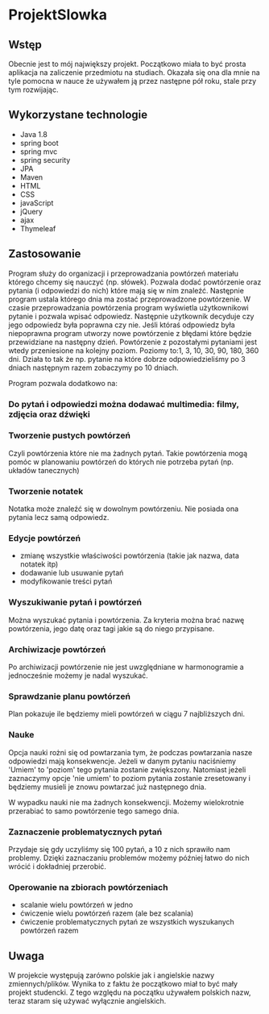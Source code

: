 # ProjektSlowka

## Wstęp
Obecnie jest to mój największy projekt. Początkowo miała to być prosta aplikacja na zaliczenie przedmiotu na studiach.
Okazała się ona dla mnie na tyle pomocna w nauce że używałem ją przez następne pół roku, stale przy tym rozwijając.

## Wykorzystane technologie
* Java 1.8
* spring boot
* spring mvc
* spring security
* JPA
* Maven
* HTML
* CSS
* javaScript
* jQuery
* ajax
* Thymeleaf



## Zastosowanie
Program służy do organizacji i przeprowadzania powtórzeń materiału którego chcemy się nauczyć (np. słówek). Pozwala
dodać powtórzenie oraz pytania (i odpowiedzi do nich) które mają się w nim znaleźć. Następnie
program ustala którego dnia ma zostać przeprowadzone powtórzenie. W czasie
przeprowadzania powtórzenia program wyświetla użytkownikowi pytanie i
pozwala wpisać odpowiedz. Następnie użytkownik decyduje czy jego
odpowiedz była poprawna czy nie. Jeśli któraś odpowiedz była niepoprawna
program utworzy nowe powtórzenie z błędami które będzie przewidziane na
następny dzień. Powtórzenie z pozostałymi pytaniami jest wtedy przeniesione
na kolejny poziom. Poziomy to:1, 3, 10, 30, 90, 180, 360 dni. Działa to tak że np. pytanie na które dobrze odpowiedzieliśmy po 
3 dniach następnym razem 
zobaczymy po 10 dniach.


Program pozwala dodatkowo na:
### Do pytań i odpowiedzi można dodawać multimedia: filmy, zdjęcia oraz dźwięki 

### Tworzenie pustych powtórzeń
Czyli powtórzenia które nie ma żadnych pytań. Takie powtórzenia mogą pomóc w planowaniu powtórzeń do których nie potrzeba pytań 
(np. układów tanecznych)
### Tworzenie notatek
Notatka może znaleźć się w dowolnym powtórzeniu. Nie posiada ona pytania lecz samą odpowiedz.
### Edycje powtórzeń 
* zmianę wszystkie właściwości powtórzenia (takie jak nazwa, data notatek itp)
* dodawanie lub usuwanie pytań
* modyfikowanie treści pytań

### Wyszukiwanie pytań i powtórzeń
Można wyszukać pytania i powtórzenia. Za kryteria można brać nazwę powtórzenia, jego datę oraz tagi jakie są do niego przypisane. 

### Archiwizacje powtórzeń
 Po archiwizacji powtórzenie nie jest uwzględniane w harmonogramie a jednocześnie możemy je nadal wyszukać. 
 
 ### Sprawdzanie planu powtórzeń
 Plan pokazuje ile będziemy mieli powtórzeń w ciągu 7 najbliższych dni.

### Nauke 
Opcja nauki rożni się od powtarzania tym, że podczas powtarzania nasze odpowiedzi mają konsekwencje. Jeżeli w danym pytaniu naciśniemy 'Umiem' to 'poziom' tego pytania zostanie zwiększony. Natomiast jeżeli zaznaczymy opcje 'nie umiem' to poziom pytania zostanie zresetowany i będziemy musieli je znowu powtarzać już następnego dnia.

W wypadku nauki nie ma żadnych konsekwencji. Możemy  wielokrotnie przerabiać to samo powtórzenie tego samego dnia.
### Zaznaczenie problematycznych pytań
Przydaje się gdy uczyliśmy się 100 pytań, a 10 z nich sprawiło nam problemy. Dzięki zaznaczaniu problemów możemy później łatwo do nich wrócić i dokładniej przerobić.

### Operowanie na zbiorach powtórzeniach
* scalanie wielu powtórzeń w jedno
* ćwiczenie wielu powtórzeń razem (ale bez scalania)
* ćwiczenie problematycznych pytań ze wszystkich wyszukanych powtórzeń razem

## Uwaga
W projekcie występują zarówno polskie jak i angielskie nazwy zmiennych/plików. Wynika to z faktu że początkowo miał to być  mały projekt studencki. Z tego względu na początku używałem polskich nazw, teraz staram się używać wyłącznie angielskich. 
